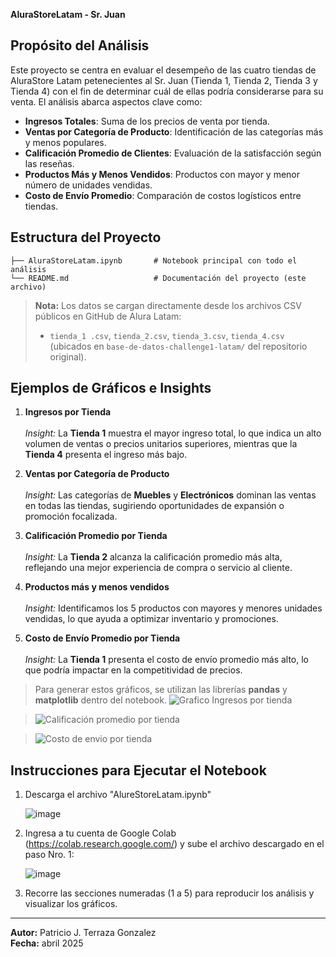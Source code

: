 **AluraStoreLatam - Sr. Juan**

## Propósito del Análisis

Este proyecto se centra en evaluar el desempeño de las cuatro tiendas de AluraStore Latam petenecientes al Sr. Juan (Tienda 1, Tienda 2, Tienda 3 y Tienda 4) con el fin de determinar cuál de ellas podría considerarse para su venta. El análisis abarca aspectos clave como:

- **Ingresos Totales**: Suma de los precios de venta por tienda.
- **Ventas por Categoría de Producto**: Identificación de las categorías más y menos populares.
- **Calificación Promedio de Clientes**: Evaluación de la satisfacción según las reseñas.
- **Productos Más y Menos Vendidos**: Productos con mayor y menor número de unidades vendidas.
- **Costo de Envío Promedio**: Comparación de costos logísticos entre tiendas.

## Estructura del Proyecto

```
├── AluraStoreLatam.ipynb       # Notebook principal con todo el análisis
└── README.md                   # Documentación del proyecto (este archivo)
```

> **Nota:** Los datos se cargan directamente desde los archivos CSV públicos en GitHub de Alura Latam:
>
> - `tienda_1 .csv`, `tienda_2.csv`, `tienda_3.csv`, `tienda_4.csv` (ubicados en `base-de-datos-challenge1-latam/` del repositorio original).

## Ejemplos de Gráficos e Insights

1. **Ingresos por Tienda**\
   \
   *Insight:* La **Tienda 1** muestra el mayor ingreso total, lo que indica un alto volumen de ventas o precios unitarios superiores, mientras que la **Tienda 4** presenta el ingreso más bajo.

2. **Ventas por Categoría de Producto**\
   \
   *Insight:* Las categorías de **Muebles** y **Electrónicos** dominan las ventas en todas las tiendas, sugiriendo oportunidades de expansión o promoción focalizada.

3. **Calificación Promedio por Tienda**\
   \
   *Insight:* La **Tienda 2** alcanza la calificación promedio más alta, reflejando una mejor experiencia de compra o servicio al cliente.

4. **Productos más y menos vendidos**\
   \
   *Insight:* Identificamos los 5 productos con mayores y menores unidades vendidas, lo que ayuda a optimizar inventario y promociones.

5. **Costo de Envío Promedio por Tienda**\
   \
   *Insight:* La **Tienda 1** presenta el costo de envío promedio más alto, lo que podría impactar en la competitividad de precios.

> Para generar estos gráficos, se utilizan las librerías **pandas** y **matplotlib** dentro del notebook.
>![Grafico Ingresos por tienda](https://github.com/user-attachments/assets/d485882b-36b2-4a9f-8dd3-b45c0de62d1a)

>![Calificación promedio por tienda](https://github.com/user-attachments/assets/bde85ccd-615e-4c7d-9402-244c4f1f4f81)

> ![Costo de envio por tienda](https://github.com/user-attachments/assets/d2f3dcdf-0a5e-42c0-aff5-4d90e0275b03)


## Instrucciones para Ejecutar el Notebook

1. Descarga el archivo "AlureStoreLatam.ipynb"

   ![image](https://github.com/user-attachments/assets/2fcdb65f-5f1f-4994-99ef-a8f327b117db)

   
2. Ingresa a tu cuenta de Google Colab (https://colab.research.google.com/) y sube el archivo descargado en el paso Nro. 1:
   
   ![image](https://github.com/user-attachments/assets/574f817e-e37e-459d-8e42-f30b07a1cb50)


3. Recorre las secciones numeradas (1 a 5) para reproducir los análisis y visualizar los gráficos.

---

**Autor:** Patricio J. Terraza Gonzalez\
**Fecha:** abril 2025

